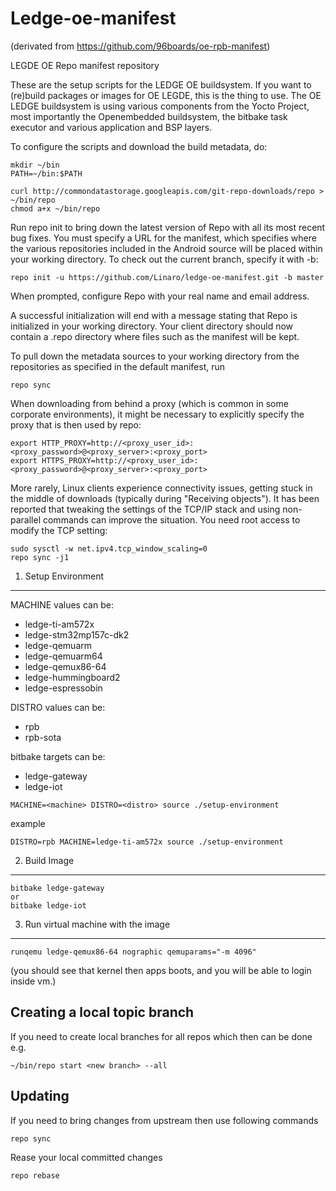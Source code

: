 Ledge-oe-manifest
=================
(derivated from https://github.com/96boards/oe-rpb-manifest)

LEGDE OE Repo manifest repository

These are the setup scripts for the LEDGE OE buildsystem. If you want to (re)build packages or images for OE LEGDE, this is the thing to use.
The OE LEDGE buildsystem is using various components from the Yocto Project, most importantly the Openembedded buildsystem, the bitbake task executor and various application and BSP layers.

To configure the scripts and download the build metadata, do:
```
mkdir ~/bin
PATH=~/bin:$PATH

curl http://commondatastorage.googleapis.com/git-repo-downloads/repo > ~/bin/repo
chmod a+x ~/bin/repo
```
Run repo init to bring down the latest version of Repo with all its most recent bug fixes. You must specify a URL for the manifest, which specifies where the various repositories included in the Android source will be placed within your working directory. To check out the current branch, specify it with -b:
```
repo init -u https://github.com/Linaro/ledge-oe-manifest.git -b master
```
When prompted, configure Repo with your real name and email address.

A successful initialization will end with a message stating that Repo is initialized in your working directory. Your client directory should now contain a .repo directory where files such as the manifest will be kept.

To pull down the metadata sources to your working directory from the repositories as specified in the default manifest, run
```
repo sync
```
When downloading from behind a proxy (which is common in some corporate environments), it might be necessary to explicitly specify the proxy that is then used by repo:
```
export HTTP_PROXY=http://<proxy_user_id>:<proxy_password>@<proxy_server>:<proxy_port>
export HTTPS_PROXY=http://<proxy_user_id>:<proxy_password>@<proxy_server>:<proxy_port>
```
More rarely, Linux clients experience connectivity issues, getting stuck in the middle of downloads (typically during "Receiving objects"). It has been reported that tweaking the settings of the TCP/IP stack and using non-parallel commands can improve the situation. You need root access to modify the TCP setting:
```
sudo sysctl -w net.ipv4.tcp_window_scaling=0
repo sync -j1
```
1. Setup Environment
-----------------

MACHINE values can be:
* ledge-ti-am572x
* ledge-stm32mp157c-dk2
* ledge-qemuarm
* ledge-qemuarm64
* ledge-qemux86-64
* ledge-hummingboard2
* ledge-espressobin

DISTRO values can be:
* rpb
* rpb-sota

bitbake targets can be:
* ledge-gateway
* ledge-iot

```
MACHINE=<machine> DISTRO=<distro> source ./setup-environment
```
example 
```
DISTRO=rpb MACHINE=ledge-ti-am572x source ./setup-environment
```

2. Build Image
-----------------
```
bitbake ledge-gateway
or
bitbake ledge-iot
```

3. Run virtual machine with the image
-------------------------------------
```
runqemu ledge-qemux86-64 nographic qemuparams="-m 4096"
```

(you should see that kernel then apps boots, and you will be able to login inside vm.)


Creating a local topic branch
-----------------------------

If you need to create local branches for all repos which then can be done e.g.
```
~/bin/repo start <new branch> --all
```

Updating
--------------------

If you need to bring changes from upstream then use following commands
```
repo sync
```
Rease your local committed changes
```
repo rebase
```

